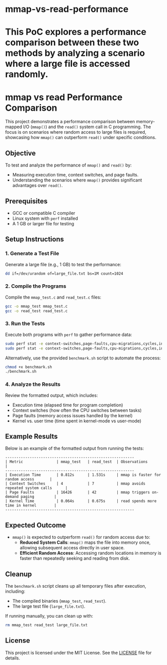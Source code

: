 # mmap-vs-read-performance
This PoC explores a performance comparison between these two methods by analyzing a scenario where a large file is accessed randomly.
=======

# mmap vs read Performance Comparison

This project demonstrates a performance comparison between memory-mapped I/O (`mmap()`) and the `read()` system call in C programming. The focus is on scenarios where random access to large files is required, showcasing how `mmap()` can outperform `read()` under specific conditions.

## Objective
To test and analyze the performance of `mmap()` and `read()` by:
- Measuring execution time, context switches, and page faults.
- Understanding the scenarios where `mmap()` provides significant advantages over `read()`.

## Prerequisites
- GCC or compatible C compiler
- Linux system with `perf` installed
- A 1 GB or larger file for testing

## Setup Instructions

### 1. Generate a Test File
Generate a large file (e.g., 1 GB) to test the performance:
```bash
dd if=/dev/urandom of=large_file.txt bs=1M count=1024
```

### 2. Compile the Programs
Compile the `mmap_test.c` and `read_test.c` files:
```bash
gcc -o mmap_test mmap_test.c
gcc -o read_test read_test.c
```

### 3. Run the Tests
Execute both programs with `perf` to gather performance data:
```bash
sudo perf stat -e context-switches,page-faults,cpu-migrations,cycles,instructions ./mmap_test large_file.txt
sudo perf stat -e context-switches,page-faults,cpu-migrations,cycles,instructions ./read_test large_file.txt
```

Alternatively, use the provided `benchmark.sh` script to automate the process:
```bash
chmod +x benchmark.sh
./benchmark.sh
```

### 4. Analyze the Results
Review the formatted output, which includes:
- Execution time (elapsed time for program completion)
- Context switches (how often the CPU switches between tasks)
- Page faults (memory access issues handled by the kernel)
- Kernel vs. user time (time spent in kernel-mode vs user-mode)

## Example Results
Below is an example of the formatted output from running the tests:

```
----------------------------------------------------------
| Metric               | mmap_test   | read_test  | Observations                           |
----------------------------------------------------------
| Execution Time       | 0.812s      | 1.531s     | mmap is faster for random access       |
| Context Switches     | 4           | 7          | mmap avoids repeated system calls      |
| Page Faults          | 16426       | 42         | mmap triggers on-demand paging         |
| Kernel Time          | 0.064s      | 0.675s     | read spends more time in kernel        |
----------------------------------------------------------
```

## Expected Outcome
- `mmap()` is expected to outperform `read()` for random access due to:
  - **Reduced System Calls**: `mmap()` maps the file into memory once, allowing subsequent access directly in user space.
  - **Efficient Random Access**: Accessing random locations in memory is faster than repeatedly seeking and reading from disk.

## Cleanup
The `benchmark.sh` script cleans up all temporary files after execution, including:
- The compiled binaries (`mmap_test`, `read_test`).
- The large test file (`large_file.txt`).

If running manually, you can clean up with:
```bash
rm mmap_test read_test large_file.txt
```

## License
This project is licensed under the MIT License. See the [LICENSE](LICENSE) file for details.
